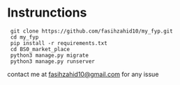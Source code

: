 # Instrunctions

```
 git clone https://github.com/fasihzahid10/my_fyp.git
 cd my_fyp
 pip install -r requirements.txt
 cd BS0_market_place
 python3 manage.py migrate
 python3 manage.py runserver 
```
contact me at fasihzahid10@gmail.com for any issue
